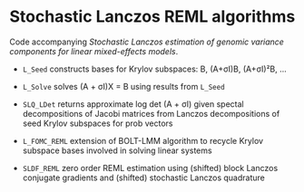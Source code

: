 # Stochastic Lanczos REML algorithms

Code accompanying _Stochastic Lanczos estimation of genomic variance components for linear mixed-effects models_.


 - `L_Seed` constructs bases for Krylov subspaces:  B, (A+σI)B, (A+σI)²B, ...

 - `L_Solve` solves (A + σI)X = B using results from `L_Seed`

 - `SLQ_LDet` returns approximate log det (A + σI) given spectal decompositions of Jacobi matrices from Lanczos decompositions of seed Krylov subspaces for prob vectors

 - `L_FOMC_REML` extension of BOLT-LMM algorithm to recycle Krylov subspace bases involved in solving linear systems

 - `SLDF_REML` zero order REML estimation using (shifted) block Lanczos conjugate gradients and (shifted) stochastic Lanczos quadrature
